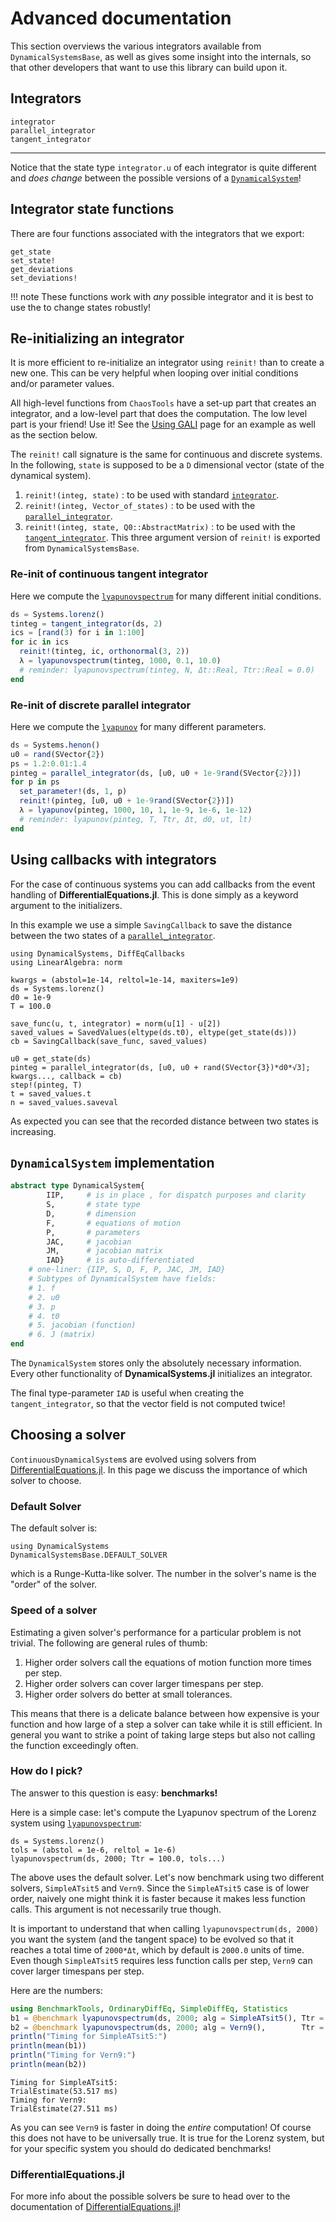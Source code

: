 # Advanced documentation
This section overviews the various integrators available from `DynamicalSystemsBase`, as well as gives some insight into the internals, so that other developers that want to use this library can build upon it.

## Integrators
```@docs
integrator
parallel_integrator
tangent_integrator
```
---
Notice that the state type `integrator.u` of each integrator is quite different and *does change* between the possible versions of a [`DynamicalSystem`](@ref)!

## Integrator state functions
There are four functions associated with the integrators that we export:
```@docs
get_state
set_state!
get_deviations
set_deviations!
```
!!! note
    These functions work with *any* possible integrator and it is best to use the to change states robustly!

## Re-initializing an integrator
It is more efficient to re-initialize an integrator using `reinit!`
than to create a new one.
This can be very helpful when looping over initial conditions and/or parameter values.

All high-level functions from `ChaosTools` have a set-up part that creates an integrator, and a low-level part that does the computation. The low level part is your friend! Use it! See the [Using GALI](@ref) page for an example as well as the section below.

The `reinit!` call signature is the same for continuous and discrete systems.
In the following, `state` is supposed to be a `D` dimensional vector (state of the dynamical system).

1. `reinit!(integ, state)` : to be used with standard [`integrator`](@ref).
3. `reinit!(integ, Vector_of_states)` : to be used with the [`parallel_integrator`](@ref).
2. `reinit!(integ, state, Q0::AbstractMatrix)` : to be used with the [`tangent_integrator`](@ref). This three argument version of `reinit!` is exported from `DynamicalSystemsBase`.

### Re-init of continuous tangent integrator
Here we compute the [`lyapunovspectrum`](@ref) for many different initial conditions.
```julia
ds = Systems.lorenz()
tinteg = tangent_integrator(ds, 2)
ics = [rand(3) for i in 1:100]
for ic in ics
  reinit!(tinteg, ic, orthonormal(3, 2))
  λ = lyapunovspectrum(tinteg, 1000, 0.1, 10.0)
  # reminder: lyapunovspectrum(tinteg, N, Δt::Real, Ttr::Real = 0.0)
end
```


### Re-init of discrete parallel integrator
Here we compute the [`lyapunov`](@ref) for many different parameters.
```julia
ds = Systems.henon()
u0 = rand(SVector{2})
ps = 1.2:0.01:1.4
pinteg = parallel_integrator(ds, [u0, u0 + 1e-9rand(SVector{2})])
for p in ps
  set_parameter!(ds, 1, p)
  reinit!(pinteg, [u0, u0 + 1e-9rand(SVector{2})])
  λ = lyapunov(pinteg, 1000, 10, 1, 1e-9, 1e-6, 1e-12)
  # reminder: lyapunov(pinteg, T, Ttr, Δt, d0, ut, lt)
end
```

## Using callbacks with integrators
For the case of continuous systems you can add callbacks from the event handling of **DifferentialEquations.jl**. This is done simply as a keyword argument to the initializers.

In this example we use a simple `SavingCallback` to save the distance between the two states of a [`parallel_integrator`](@ref).

```@example MAIN
using DynamicalSystems, DiffEqCallbacks
using LinearAlgebra: norm

kwargs = (abstol=1e-14, reltol=1e-14, maxiters=1e9)
ds = Systems.lorenz()
d0 = 1e-9
T = 100.0

save_func(u, t, integrator) = norm(u[1] - u[2])
saved_values = SavedValues(eltype(ds.t0), eltype(get_state(ds)))
cb = SavingCallback(save_func, saved_values)

u0 = get_state(ds)
pinteg = parallel_integrator(ds, [u0, u0 + rand(SVector{3})*d0*√3];
kwargs..., callback = cb)
step!(pinteg, T)
t = saved_values.t
n = saved_values.saveval
```
As expected you can see that the recorded distance between two states is increasing.

## `DynamicalSystem` implementation
```julia
abstract type DynamicalSystem{
        IIP,     # is in place , for dispatch purposes and clarity
        S,       # state type
        D,       # dimension
        F,       # equations of motion
        P,       # parameters
        JAC,     # jacobian
        JM,      # jacobian matrix
        IAD}     # is auto-differentiated
    # one-liner: {IIP, S, D, F, P, JAC, JM, IAD}
    # Subtypes of DynamicalSystem have fields:
    # 1. f
    # 2. u0
    # 3. p
    # 4. t0
    # 5. jacobian (function)
    # 6. J (matrix)
end
```
The `DynamicalSystem` stores only the absolutely necessary information. Every other functionality of **DynamicalSystems.jl** initializes an integrator.

The final type-parameter `IAD` is useful when creating the `tangent_integrator`, so that the vector field is not computed twice!

## Choosing a solver

`ContinuousDynamicalSystem`s are evolved using solvers from [DifferentialEquations.jl](http://docs.juliadiffeq.org/latest/). In this page we discuss the importance of which solver to choose.

### Default Solver
The default solver is:
```@example MAIN
using DynamicalSystems
DynamicalSystemsBase.DEFAULT_SOLVER
```
which is a Runge-Kutta-like solver. The number in the solver's name is the "order" of the solver.

### Speed of a solver
Estimating a given solver's performance for a particular problem is not trivial. The following are general rules of thumb:

1. Higher order solvers call the equations of motion function more times per step.
2. Higher order solvers can cover larger timespans per step.
3. Higher order solvers do better at small tolerances.

This means that there is a delicate balance between how expensive is your function and how large of a step a solver can take while it is still efficient. In general you want to strike a point of taking large steps but also not calling the function exceedingly often.

### How do I pick?
The answer to this question is easy: **benchmarks!**

Here is a simple case: let's compute the Lyapunov spectrum of the Lorenz system using [`lyapunovspectrum`](@ref):
```@example MAIN
ds = Systems.lorenz()
tols = (abstol = 1e-6, reltol = 1e-6)
lyapunovspectrum(ds, 2000; Ttr = 100.0, tols...)
```

The above uses the default solver. Let's now benchmark using two different solvers, `SimpleATsit5` and `Vern9`. Since the `SimpleATsit5` case is of lower order, naively one might think it is faster because it makes less function calls. This argument is not necessarily true though.

It is important to understand that when calling `lyapunovspectrum(ds, 2000)` you want the system (and the tangent space) to be evolved so that it reaches a total time of `2000*Δt`, which by default is `2000.0` units of time. Even though `SimpleATsit5` requires less function calls per step, `Vern9` can cover larger timespans per step.

Here are the numbers:
```julia
using BenchmarkTools, OrdinaryDiffEq, SimpleDiffEq, Statistics
b1 = @benchmark lyapunovspectrum(ds, 2000; alg = SimpleATsit5(), Ttr = 100.0, tols...);
b2 = @benchmark lyapunovspectrum(ds, 2000; alg = Vern9(),        Ttr = 100.0, tols...);
println("Timing for SimpleATsit5:")
println(mean(b1))
println("Timing for Vern9:")
println(mean(b2))
```

```
Timing for SimpleATsit5:
TrialEstimate(53.517 ms)
Timing for Vern9:
TrialEstimate(27.511 ms)
```

As you can see `Vern9` is faster in doing the _entire_ computation! Of course this does not have to be universally true. It is true for the Lorenz system, but for your specific system you should do dedicated benchmarks!

### DifferentialEquations.jl

For more info about the possible solvers be sure to head over to the documentation of [DifferentialEquations.jl](https://diffeq.sciml.ai/latest/)!
